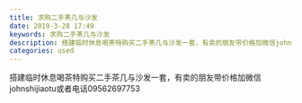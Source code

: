 ```yaml
---
title: 求购二手茶几与沙发
date: 2019-3-28 17:49
keywords: 求购二手茶几与沙发
description: 搭建临时休息喝茶特购买二手茶几与沙发一套，有卖的朋友带价格加微信johnshijiaotu或者电话09562697753
categories: used
---
```

<td class="t_f" id="postmessage_3331109">

搭建临时休息喝茶特购买二手茶几与沙发一套，有卖的朋友带价格加微信johnshijiaotu或者电话09562697753<br/>
</td>
